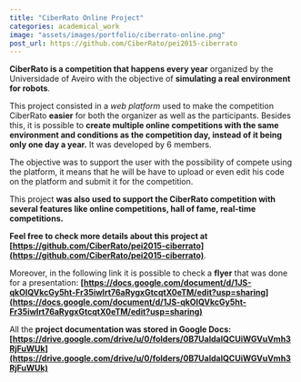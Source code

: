 ```yaml
---
title: "CiberRato Online Project"
categories: academical_work
image: "assets/images/portfolio/ciberrato-online.png"
post_url: https://github.com/CiberRato/pei2015-ciberrato
---
```


**CiberRato is a competition that happens every year** organized by the Universidade of Aveiro with the objective of **simulating a real environment for robots**.

This project consisted in a _web platform_ used to make the competition CiberRato **easier** for both the organizer as well as the participants. Besides this, it is possible to **create multiple online competitions with the same environment and conditions as the competition day, instead of it being only one day a year.** It was developed by 6 members.

The objective was to support the user with the possibility of compete using the platform, it means that he will be have to upload or even edit his code on the platform and submit it for the competition. 

This project **was also used to support the CiberRato competition with several features like online competitions, hall of fame, real-time competitions.**

**Feel free to check more details about this project at [https://github.com/CiberRato/pei2015-ciberrato](https://github.com/CiberRato/pei2015-ciberrato)**.

Moreover, in the following link it is possible to check a **flyer** that was done for a presentation: **[https://docs.google.com/document/d/1JS-qkOIQVkcGy5ht-Fr35iwlrt76aRygxGtcqtX0eTM/edit?usp=sharing](https://docs.google.com/document/d/1JS-qkOIQVkcGy5ht-Fr35iwlrt76aRygxGtcqtX0eTM/edit?usp=sharing)**

All the **project documentation was stored in Google Docs: [https://drive.google.com/drive/u/0/folders/0B7UaldalQCUiWGVuVmh3RjFuWUk](https://drive.google.com/drive/u/0/folders/0B7UaldalQCUiWGVuVmh3RjFuWUk)**